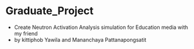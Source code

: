 # Graduate_Project
<ul>
<li>Create Neutron Activation Analysis simulation for Education media with my friend</li>
<li>by kittiphob Yawila and Mananchaya Pattanapongsatit</li>
</ul>
